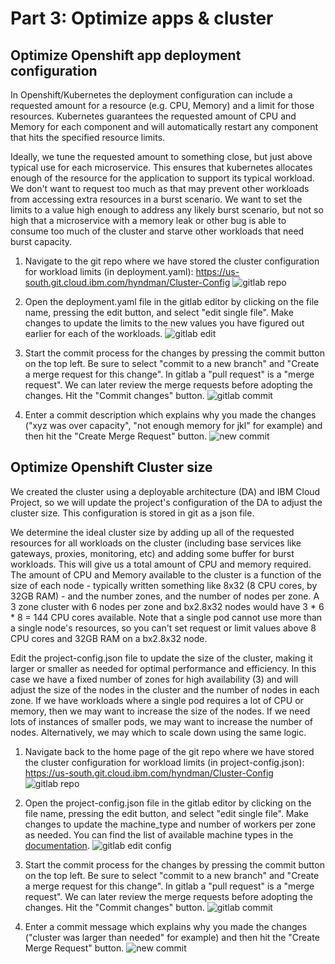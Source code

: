 # Part 3: Optimize apps & cluster

## Optimize Openshift app deployment configuration

In Openshift/Kubernetes the deployment configuration can include a requested amount for a resource (e.g. CPU, Memory) and a limit for those resources.  Kubernetes guarantees the requested amount of CPU and Memory for each component and will automatically restart any component that hits the specified resource limits.

Ideally, we tune the requested amount to something close, but just above typical use for each microservice.  This ensures that kubernetes allocates enough of the resource for the application to support its typical workload.  We don't want to request too much as that may prevent other workloads from accessing extra resources in a burst scenario.  We want to set the limits to a value high enough to address any likely burst scenario, but not so high that a microservice with a memory leak or other bug is able to consume too much of the cluster and starve other workloads that need burst capacity.

1. Navigate to the git repo where we have stored the cluster configuration for workload limits (in deployment.yaml): https://us-south.git.cloud.ibm.com/hyndman/Cluster-Config
![gitlab repo](images/gitlab.png ':size=600')

1. Open the deployment.yaml file in the gitlab editor by clicking on the file name, pressing the edit button, and select "edit single file".  Make changes to update the limits to the new values you have figured out earlier for each of the workloads.
![gitlab edit](images/gitlab-edit.png ':size=600')

1. Start the commit process for the changes by pressing the commit button on the top left.  Be sure to select "commit to a new branch" and "Create a merge request for this change".  In gitlab a "pull request" is a "merge request".  We can later review the merge requests before adopting the changes.  Hit the "Commit changes" button.
![gitlab commit](images/gitlab-commit.png ':size=600')

1. Enter a commit description which explains why you made the changes ("xyz was over capacity", "not enough memory for jkl" for example) and then hit the "Create Merge Request" button.
![new commit](images/new-merge-request.png ':size=600')


## Optimize Openshift Cluster size

We created the cluster using a deployable architecture (DA) and IBM Cloud Project, so we will update the project's configuration of the DA to adjust the cluster size.  This configuration is stored in git as a json file.

We determine the ideal cluster size by adding up all of the requested resources for all workloads on the cluster (including base services like gateways, proxies, monitoring, etc) and adding some buffer for burst workloads.  This will give us a total amount of CPU and memory required.  The amount of CPU and Memory available to the cluster is a function of the size of each node - typically written something like 8x32 (8 CPU cores, by 32GB RAM) - and the number zones, and the number of nodes per zone.  A 3 zone cluster with 6 nodes per zone and bx2.8x32 nodes would have 3 * 6 * 8 = 144 CPU cores available.  Note that a single pod cannot use more than a single node's resources, so you can't set request or limit values above 8 CPU cores and 32GB RAM on a bx2.8x32 node.

Edit the project-config.json file to update the size of the cluster, making it larger or smaller as needed for optimal performance and efficiency. In this case we have a fixed number of zones for high availability (3) and will adjust the size of the nodes in the cluster and the number of nodes in each zone. If we have workloads where a single pod requires a lot of CPU or memory, then we may want to increase the size of the nodes.  If we need lots of instances of smaller pods, we may want to increase the number of nodes.  Alternatively, we may which to scale down using the same logic.

1. Navigate back to the home page of the git repo where we have stored the cluster configuration for workload limits (in project-config.json): https://us-south.git.cloud.ibm.com/hyndman/Cluster-Config
![gitlab repo](images/gitlab.png ':size=600')

1. Open the project-config.json file in the gitlab editor by clicking on the file name, pressing the edit button, and select "edit single file".  Make changes to update the machine_type and number of workers per zone as needed.  You can find the list of available machine types in the [documentation](https://cloud.ibm.com/docs/vpc?topic=vpc-profiles&interface=ui).
![gitlab edit config](images/gitlab-edit-config.png ':size=600')

1. Start the commit process for the changes by pressing the commit button on the top left.  Be sure to select "commit to a new branch" and "Create a merge request for this change".  In gitlab a "pull request" is a "merge request".  We can later review the merge requests before adopting the changes. Hit the "Commit changes" button.
![gitlab commit](images/gitlab-commit-2.png ':size=600')

1. Enter a commit message which explains why you made the changes ("cluster was larger than needed" for example) and then hit the "Create Merge Request" button.
![new commit](images/new-merge-request.png ':size=600')
